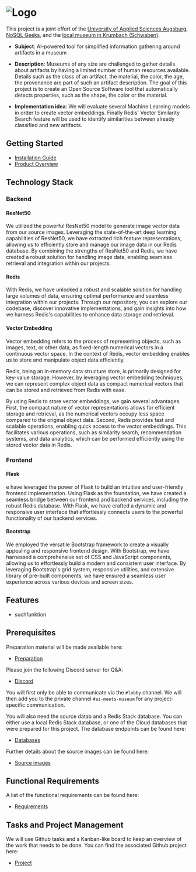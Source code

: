 
# ![Logo](https://github.com/nosqlgeek/ai-meets-museum/assets/63855548/6039b0dd-1a78-464b-92c6-746099e0e966)

This project is a joint effort of the [University of Applied Sciences Augsburg](https://www.hs-augsburg.de), [NoSQL Geeks](https://www.nosqlgeeks.com/de/index.html), and the [local museum in Krumbach (Schwaben)](https://www.museum-krumbach.de).

*  **Subject**: AI-powered tool for simplified information gathering around artifacts in a museum

*  **Description**: Museums of any size are challenged to gather details about artifacts by having a limited number of human resources available. Details such as the class of an artifact, the material, the color, the age, the provenance are part of such an artifact description. The goal of this project is to create an Open Source Software tool that automatically detects properties, such as the shape, the color or the material.

*  **Implementation idea**: We will evaluate several Machine Learning models in order to create vector embeddings. Finally Redis' Vector Similarity Search feature will be used to identify similarities between already classified and new artifacts.

## Getting Started
- [Installation Guide](https://github.com/nosqlgeek/ai-meets-museum/blob/main/src/aimm/docker-setup.md)
- [Product Overview](https://showcase.informatik.hs-augsburg.de/sose-2023/ai-meets-museum)
## Technology Stack

### Backend

#### ResNet50
We utilized the powerful ResNet50 model to generate image vector data from our source images. Leveraging the state-of-the-art deep learning capabilities of ResNet50, we have extracted rich feature representations, allowing us to efficiently store and manage our image data in our Redis database. By combining the strengths of ResNet50 and Redis, we have created a robust solution for handling image data, enabling seamless retrieval and integration within our projects.

#### Redis
With Redis, we have unlocked a robust and scalable solution for handling large volumes of data, ensuring optimal performance and seamless integration within our projects. Through our repository, you can explore our codebase, discover innovative implementations, and gain insights into how we harness Redis's capabilities to enhance data storage and retrieval.

#### Vector Embedding
Vector embedding refers to the process of representing objects, such as images, text, or other data, as fixed-length numerical vectors in a continuous vector space. In the context of Redis, vector embedding enables us to store and manipulate object data efficiently.

Redis, being an in-memory data structure store, is primarily designed for key-value storage. However, by leveraging vector embedding techniques, we can represent complex object data as compact numerical vectors that can be stored and retrieved from Redis with ease.

By using Redis to store vector embeddings, we gain several advantages. First, the compact nature of vector representations allows for efficient storage and retrieval, as the numerical vectors occupy less space compared to the original object data. Second, Redis provides fast and scalable operations, enabling quick access to the vector embeddings. This facilitates various operations, such as similarity search, recommendation systems, and data analytics, which can be performed efficiently using the stored vector data in Redis.

### Frontend

#### Flask
e have leveraged the power of Flask to build an intuitive and user-friendly frontend implementation. Using Flask as the foundation, we have created a seamless bridge between our frontend and backend services, including the robust Redis database. With Flask, we have crafted a dynamic and responsive user interface that effortlessly connects users to the powerful functionality of our backend services.

#### Bootstrap
We employed the versatile Bootstrap framework to create a visually appealing and responsive frontend design. With Bootstrap, we have harnessed a comprehensive set of CSS and JavaScript components, allowing us to effortlessly build a modern and consistent user interface. By leveraging Bootstrap's grid system, responsive utilities, and extensive library of pre-built components, we have ensured a seamless user experience across various devices and screen sizes.

## Features
- suchfunktion

## Prerequisites 

Preparation material will be made available here: 

* [Preparation](./doc/Preparation.md)  

Please join the following Discord server for Q&A:  

* [Discord](https://discord.gg/J2qERxHCPP)  

You will first only be able to communicate via the `#lobby` channel. We will then add you to the private channel `#ai-meets-museum` for any project-specific communication.  

You will also need the source datab and a Redis Stack database. You can either use a local Redis Stack database, or one of the Cloud databases that were prepared for this project. The database endpoints can be found here:  

* [Databases](https://github.com/nosqlgeek/ai-meets-museum-priv)  

Further details about the source images can be found here:  

* [Source images](./doc/SourceImages.md)  

## Functional Requirements  

A list of the functional requirements can be found here: 

* [Requirements](./doc/Requirements.md)  

## Tasks and Project Management  

We will use Github tasks and a Kanban-like board to keep an overview of the work that needs to be done. You can find the associated Github project here:  

* [Project](https://github.com/users/nosqlgeek/projects/1)
